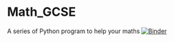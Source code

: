 # Math_GCSE
A series of Python  program to help your maths
[![Binder](https://mybinder.org/badge_logo.svg)](https://mybinder.org/v2/gh/alex-cuenat/Math_GCSE/main?labpath=Maths_intro.ipynb)

